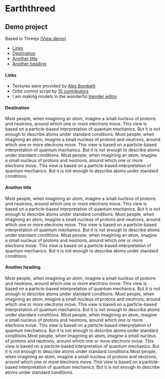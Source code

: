 # Earththreed

## Demo project
Based in Threejs [(View demo)](https://moroz69off.github.io/earththreed/)

- [Links](#Links)
- [Destination](#Destination)
- [Another title](#Another_title)
- [Another heading](#Another_heading)

#### Links <a name="Links"></a>
- Textures were provided by [Alex Bombelli](https://www.youtube.com/channel/UCNCCdyepeR5mqnwnkGI9Gbw/about "Alex Bombelli youtube chanel")
- Orbit control script by [10 contributors](https://github.com/mrdoob/three.js/contributors-list/master/examples/jsm/controls/OrbitControls.js "10 contributors")
- I am making models in the wonderful [blender editor](https://www.blender.org/ "blender.org site ")
#### Destination <a name="Destination"></a>
Most people, when imagining an atom, imagine a small nucleus of protons and neutrons, around which one or more electrons move. This view is based on a particle-based interpretation of quantum mechanics. But it is not enough to describe atoms under standard conditions.
Most people, when imagining an atom, imagine a small nucleus of protons and neutrons, around which one or more electrons move. This view is based on a particle-based interpretation of quantum mechanics. But it is not enough to describe atoms under standard conditions.
Most people, when imagining an atom, imagine a small nucleus of protons and neutrons, around which one or more electrons move. This view is based on a particle-based interpretation of quantum mechanics. But it is not enough to describe atoms under standard conditions.
#### Another title <a name="Another_title"></a>
Most people, when imagining an atom, imagine a small nucleus of protons and neutrons, around which one or more electrons move. This view is based on a particle-based interpretation of quantum mechanics. But it is not enough to describe atoms under standard conditions.
Most people, when imagining an atom, imagine a small nucleus of protons and neutrons, around which one or more electrons move. This view is based on a particle-based interpretation of quantum mechanics. But it is not enough to describe atoms under standard conditions.
Most people, when imagining an atom, imagine a small nucleus of protons and neutrons, around which one or more electrons move. This view is based on a particle-based interpretation of quantum mechanics. But it is not enough to describe atoms under standard conditions.
#### Another heading <a name="Another_heading"></a>
Most people, when imagining an atom, imagine a small nucleus of protons and neutrons, around which one or more electrons move. This view is based on a particle-based interpretation of quantum mechanics. But it is not enough to describe atoms under standard conditions.
Most people, when imagining an atom, imagine a small nucleus of protons and neutrons, around which one or more electrons move. This view is based on a particle-based interpretation of quantum mechanics. But it is not enough to describe atoms under standard conditions.
Most people, when imagining an atom, imagine a small nucleus of protons and neutrons, around which one or more electrons move. This view is based on a particle-based interpretation of quantum mechanics. But it is not enough to describe atoms under standard conditions.Most people, when imagining an atom, imagine a small nucleus of protons and neutrons, around which one or more electrons move. This view is based on a particle-based interpretation of quantum mechanics. But it is not enough to describe atoms under standard conditions.Most people, when imagining an atom, imagine a small nucleus of protons and neutrons, around which one or more electrons move. This view is based on a particle-based interpretation of quantum mechanics. But it is not enough to describe atoms under standard conditions.
